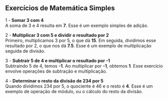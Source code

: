 ## Exercícios de Matemática Simples

1 - **Somar 3 com 4**  
   A soma de 3 e 4 resulta em **7**. Esse é um exemplo simples de adição.

2 - **Multiplicar 3 com 5 e dividir o resultado por 2**  
   Primeiro, multiplicamos 3 por 5, o que dá **15**. Em seguida, dividimos esse resultado por 2, o que nos dá **7.5**. Esse é um exemplo de multiplicação seguida de divisão.

3 - **Subtrair 5 de 4 e multiplicar o resultado por -1**  
   Subtraindo 5 de 4, temos **-1**. Ao multiplicar por **-1**, obtemos **1**. Esse exercício envolve operações de subtração e multiplicação.

4 - **Determinar o resto da divisão de 234 por 5**  
   Quando dividimos 234 por 5, o quociente é 46 e o resto é **4**. Esse é um exemplo de operação de módulo, ou o cálculo do resto da divisão.
